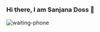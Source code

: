 ### Hi there, I am Sanjana Doss 👋

<img src="https://c.tenor.com/iCf2IgJfq7IAAAAC/waiting-im.gif" alt="waiting-phone">

<!--
**sanjanadoss/sanjanadoss** is a ✨ _special_ ✨ repository because its `README.md` (this file) appears on your GitHub profile.

Here are some ideas to get you started:

- 🔭 I’m currently working on ...
- 🌱 I’m currently learning ...
- 👯 I’m looking to collaborate on ...
- 🤔 I’m looking for help with ...
- 💬 Ask me about ...
- 📫 How to reach me: ...
- 😄 Pronouns: ...
- ⚡ Fun fact: ...
-->
